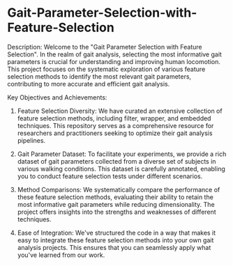 # Gait-Parameter-Selection-with-Feature-Selection
Description:
Welcome to the "Gait Parameter Selection with Feature Selection". In the realm of gait analysis, selecting the most informative gait parameters is crucial for understanding and improving human locomotion. This project focuses on the systematic exploration of various feature selection methods to identify the most relevant gait parameters, contributing to more accurate and efficient gait analysis.

Key Objectives and Achievements:

1. Feature Selection Diversity: We have curated an extensive collection of feature selection methods, including filter, wrapper, and embedded techniques. This repository serves as a comprehensive resource for researchers and practitioners seeking to optimize their gait analysis pipelines.

2. Gait Parameter Dataset: To facilitate your experiments, we provide a rich dataset of gait parameters collected from a diverse set of subjects in various walking conditions. This dataset is carefully annotated, enabling you to conduct feature selection tests under different scenarios.

3. Method Comparisons: We systematically compare the performance of these feature selection methods, evaluating their ability to retain the most informative gait parameters while reducing dimensionality. The project offers insights into the strengths and weaknesses of different techniques.

4. Ease of Integration: We've structured the code in a way that makes it easy to integrate these feature selection methods into your own gait analysis projects. This ensures that you can seamlessly apply what you've learned from our work.
